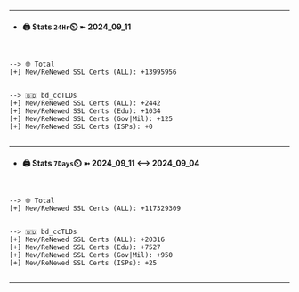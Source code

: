 

---
- #### 🖨️ **Stats** `24Hr`⏲️ ➼ 2024_09_11
```console


--> 🌐 Total
[+] New/ReNewed SSL Certs (ALL): +13995956


--> 🇧🇩 bd_ccTLDs
[+] New/ReNewed SSL Certs (ALL): +2442
[+] New/ReNewed SSL Certs (Edu): +1034
[+] New/ReNewed SSL Certs (Gov|Mil): +125
[+] New/ReNewed SSL Certs (ISPs): +0


```

---
- #### 🖨️ **Stats** `7Days`⏲️ ➼ 2024_09_11 <--> 2024_09_04
```console


--> 🌐 Total
[+] New/ReNewed SSL Certs (ALL): +117329309


--> 🇧🇩 bd_ccTLDs
[+] New/ReNewed SSL Certs (ALL): +20316
[+] New/ReNewed SSL Certs (Edu): +7527
[+] New/ReNewed SSL Certs (Gov|Mil): +950
[+] New/ReNewed SSL Certs (ISPs): +25


```

---

